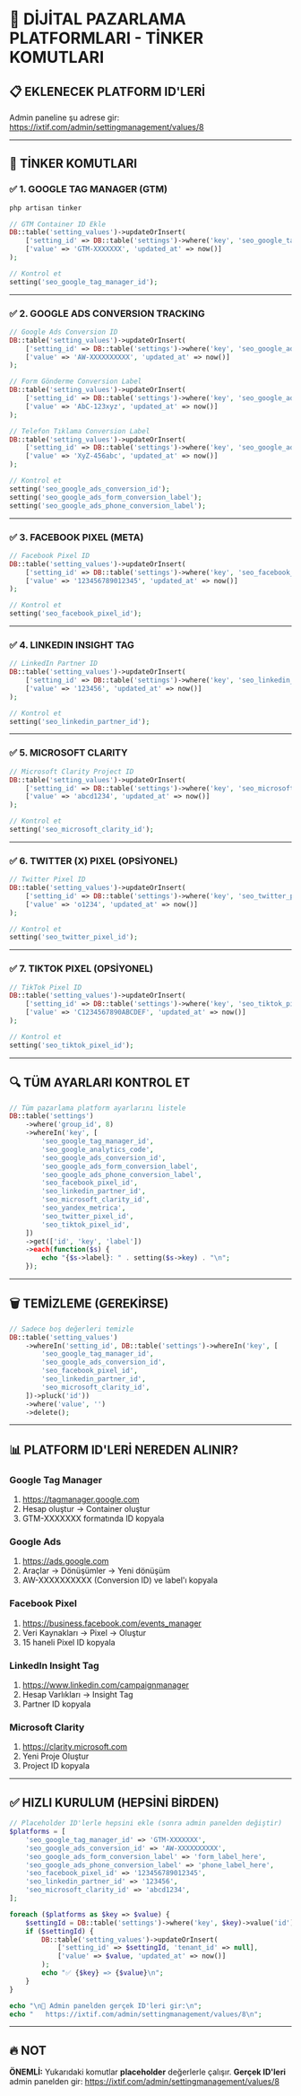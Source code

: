 # 🎯 DİJİTAL PAZARLAMA PLATFORMLARI - TİNKER KOMUTLARI

## 📋 EKLENECEK PLATFORM ID'LERİ

Admin paneline şu adrese gir: https://ixtif.com/admin/settingmanagement/values/8

---

## 🔧 TİNKER KOMUTLARI

### ✅ 1. GOOGLE TAG MANAGER (GTM)

```php
php artisan tinker
```

```php
// GTM Container ID Ekle
DB::table('setting_values')->updateOrInsert(
    ['setting_id' => DB::table('settings')->where('key', 'seo_google_tag_manager_id')->value('id'), 'tenant_id' => null],
    ['value' => 'GTM-XXXXXXX', 'updated_at' => now()]
);

// Kontrol et
setting('seo_google_tag_manager_id');
```

---

### ✅ 2. GOOGLE ADS CONVERSION TRACKING

```php
// Google Ads Conversion ID
DB::table('setting_values')->updateOrInsert(
    ['setting_id' => DB::table('settings')->where('key', 'seo_google_ads_conversion_id')->value('id'), 'tenant_id' => null],
    ['value' => 'AW-XXXXXXXXXX', 'updated_at' => now()]
);

// Form Gönderme Conversion Label
DB::table('setting_values')->updateOrInsert(
    ['setting_id' => DB::table('settings')->where('key', 'seo_google_ads_form_conversion_label')->value('id'), 'tenant_id' => null],
    ['value' => 'AbC-123xyz', 'updated_at' => now()]
);

// Telefon Tıklama Conversion Label
DB::table('setting_values')->updateOrInsert(
    ['setting_id' => DB::table('settings')->where('key', 'seo_google_ads_phone_conversion_label')->value('id'), 'tenant_id' => null],
    ['value' => 'XyZ-456abc', 'updated_at' => now()]
);

// Kontrol et
setting('seo_google_ads_conversion_id');
setting('seo_google_ads_form_conversion_label');
setting('seo_google_ads_phone_conversion_label');
```

---

### ✅ 3. FACEBOOK PIXEL (META)

```php
// Facebook Pixel ID
DB::table('setting_values')->updateOrInsert(
    ['setting_id' => DB::table('settings')->where('key', 'seo_facebook_pixel_id')->value('id'), 'tenant_id' => null],
    ['value' => '123456789012345', 'updated_at' => now()]
);

// Kontrol et
setting('seo_facebook_pixel_id');
```

---

### ✅ 4. LINKEDIN INSIGHT TAG

```php
// LinkedIn Partner ID
DB::table('setting_values')->updateOrInsert(
    ['setting_id' => DB::table('settings')->where('key', 'seo_linkedin_partner_id')->value('id'), 'tenant_id' => null],
    ['value' => '123456', 'updated_at' => now()]
);

// Kontrol et
setting('seo_linkedin_partner_id');
```

---

### ✅ 5. MICROSOFT CLARITY

```php
// Microsoft Clarity Project ID
DB::table('setting_values')->updateOrInsert(
    ['setting_id' => DB::table('settings')->where('key', 'seo_microsoft_clarity_id')->value('id'), 'tenant_id' => null],
    ['value' => 'abcd1234', 'updated_at' => now()]
);

// Kontrol et
setting('seo_microsoft_clarity_id');
```

---

### ✅ 6. TWITTER (X) PIXEL (OPSİYONEL)

```php
// Twitter Pixel ID
DB::table('setting_values')->updateOrInsert(
    ['setting_id' => DB::table('settings')->where('key', 'seo_twitter_pixel_id')->value('id'), 'tenant_id' => null],
    ['value' => 'o1234', 'updated_at' => now()]
);

// Kontrol et
setting('seo_twitter_pixel_id');
```

---

### ✅ 7. TIKTOK PIXEL (OPSİYONEL)

```php
// TikTok Pixel ID
DB::table('setting_values')->updateOrInsert(
    ['setting_id' => DB::table('settings')->where('key', 'seo_tiktok_pixel_id')->value('id'), 'tenant_id' => null],
    ['value' => 'C1234567890ABCDEF', 'updated_at' => now()]
);

// Kontrol et
setting('seo_tiktok_pixel_id');
```

---

## 🔍 TÜM AYARLARI KONTROL ET

```php
// Tüm pazarlama platform ayarlarını listele
DB::table('settings')
    ->where('group_id', 8)
    ->whereIn('key', [
        'seo_google_tag_manager_id',
        'seo_google_analytics_code',
        'seo_google_ads_conversion_id',
        'seo_google_ads_form_conversion_label',
        'seo_google_ads_phone_conversion_label',
        'seo_facebook_pixel_id',
        'seo_linkedin_partner_id',
        'seo_microsoft_clarity_id',
        'seo_yandex_metrica',
        'seo_twitter_pixel_id',
        'seo_tiktok_pixel_id',
    ])
    ->get(['id', 'key', 'label'])
    ->each(function($s) {
        echo "{$s->label}: " . setting($s->key) . "\n";
    });
```

---

## 🗑️ TEMİZLEME (GEREKİRSE)

```php
// Sadece boş değerleri temizle
DB::table('setting_values')
    ->whereIn('setting_id', DB::table('settings')->whereIn('key', [
        'seo_google_tag_manager_id',
        'seo_google_ads_conversion_id',
        'seo_facebook_pixel_id',
        'seo_linkedin_partner_id',
        'seo_microsoft_clarity_id',
    ])->pluck('id'))
    ->where('value', '')
    ->delete();
```

---

## 📊 PLATFORM ID'LERİ NEREDEN ALINIR?

### Google Tag Manager
1. https://tagmanager.google.com
2. Hesap oluştur → Container oluştur
3. GTM-XXXXXXX formatında ID kopyala

### Google Ads
1. https://ads.google.com
2. Araçlar → Dönüşümler → Yeni dönüşüm
3. AW-XXXXXXXXXX (Conversion ID) ve label'ı kopyala

### Facebook Pixel
1. https://business.facebook.com/events_manager
2. Veri Kaynakları → Pixel → Oluştur
3. 15 haneli Pixel ID kopyala

### LinkedIn Insight Tag
1. https://www.linkedin.com/campaignmanager
2. Hesap Varlıkları → Insight Tag
3. Partner ID kopyala

### Microsoft Clarity
1. https://clarity.microsoft.com
2. Yeni Proje Oluştur
3. Project ID kopyala

---

## ✅ HIZLI KURULUM (HEPSİNİ BİRDEN)

```php
// Placeholder ID'lerle hepsini ekle (sonra admin panelden değiştir)
$platforms = [
    'seo_google_tag_manager_id' => 'GTM-XXXXXXX',
    'seo_google_ads_conversion_id' => 'AW-XXXXXXXXXX',
    'seo_google_ads_form_conversion_label' => 'form_label_here',
    'seo_google_ads_phone_conversion_label' => 'phone_label_here',
    'seo_facebook_pixel_id' => '123456789012345',
    'seo_linkedin_partner_id' => '123456',
    'seo_microsoft_clarity_id' => 'abcd1234',
];

foreach ($platforms as $key => $value) {
    $settingId = DB::table('settings')->where('key', $key)->value('id');
    if ($settingId) {
        DB::table('setting_values')->updateOrInsert(
            ['setting_id' => $settingId, 'tenant_id' => null],
            ['value' => $value, 'updated_at' => now()]
        );
        echo "✅ {$key} => {$value}\n";
    }
}

echo "\n🎯 Admin panelden gerçek ID'leri gir:\n";
echo "   https://ixtif.com/admin/settingmanagement/values/8\n";
```

---

## 🔥 NOT

**ÖNEMLİ:** Yukarıdaki komutlar **placeholder** değerlerle çalışır.
**Gerçek ID'leri** admin panelden gir: https://ixtif.com/admin/settingmanagement/values/8
